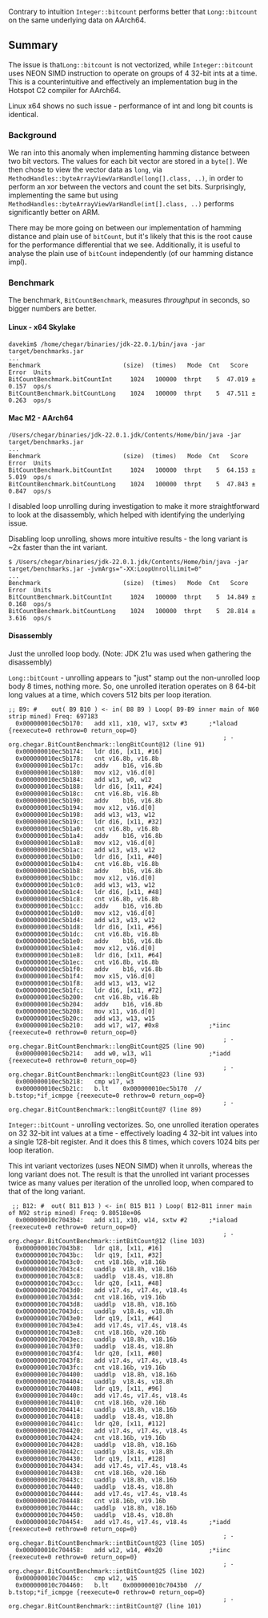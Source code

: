 


Contrary to intuition `Integer::bitcount` performs better that `Long::bitcount`
on the same underlying data on AArch64.

## Summary

The issue is that`Long::bitcount` is not vectorized, while `Integer::bitcount`
uses NEON SIMD instruction to operate on groups of 4 32-bit ints at a time.
This is a counterintuitive and effectively an implementation bug in the 
Hotspot C2 compiler for AArch64.

Linux x64 shows no such issue - performance of int and long bit counts is
identical.

### Background

We ran into this anomaly when implementing hamming distance between two bit
vectors. The values for each bit vector are stored in a `byte[]`. We then chose
to view the vector data as `long`, via `MethodHandles::byteArrayViewVarHandle(long[].class, ..)`,
in order to perform an xor between the vectors and count the set bits.
Surprisingly, implementing the same but using `MethodHandles::byteArrayViewVarHandle(int[].class, ..)`
performs significantly better on ARM.

There may be more going on between our implementation of hamming distance and
plain use of `bitCount`, but it's likely that this is the root cause for the
performance differential that we see. Additionally, it is useful to analyse
the plain use of `bitCount` independently (of our hamming distance impl).

### Benchmark

The benchmark, `BitCountBenchmark`, measures _throughput_ in seconds, so bigger
numbers are better. 

#### Linux - x64 Skylake
```
davekim$ /home/chegar/binaries/jdk-22.0.1/bin/java -jar target/benchmarks.jar 
...
Benchmark                       (size)  (times)   Mode  Cnt   Score   Error  Units
BitCountBenchmark.bitCountInt     1024   100000  thrpt    5  47.019 ± 0.157  ops/s
BitCountBenchmark.bitCountLong    1024   100000  thrpt    5  47.511 ± 0.263  ops/s
```

#### Mac M2 - AArch64
```
/Users/chegar/binaries/jdk-22.0.1.jdk/Contents/Home/bin/java -jar target/benchmarks.jar 
...
Benchmark                       (size)  (times)   Mode  Cnt   Score   Error  Units
BitCountBenchmark.bitCountInt     1024   100000  thrpt    5  64.153 ± 5.019  ops/s
BitCountBenchmark.bitCountLong    1024   100000  thrpt    5  47.843 ± 0.847  ops/s
```

I disabled loop unrolling during investigation to make it more straightforward
to look at the disassembly, which helped with identifying the underlying issue.

Disabling loop unrolling, shows more intuitive results - the long variant is
~2x faster than the int variant.
```
$ /Users/chegar/binaries/jdk-22.0.1.jdk/Contents/Home/bin/java -jar target/benchmarks.jar -jvmArgs="-XX:LoopUnrollLimit=0"
...
Benchmark                       (size)  (times)   Mode  Cnt   Score   Error  Units
BitCountBenchmark.bitCountInt     1024   100000  thrpt    5  14.849 ± 0.168  ops/s
BitCountBenchmark.bitCountLong    1024   100000  thrpt    5  28.814 ± 3.616  ops/s
```

#### Disassembly

Just the unrolled loop body. (Note: JDK 21u was used when gathering the disassembly)

`Long::bitCount` - unrolling appears to "just" stamp out the non-unrolled loop
body 8 times, nothing more. So, one unrolled iteration operates on 8 64-bit long
values at a time, which covers 512 bits per loop iteration.

```
;; B9: #	out( B9 B10 ) <- in( B8 B9 ) Loop( B9-B9 inner main of N60 strip mined) Freq: 697183
  0x000000010ec5b170:   add	x11, x10, w17, sxtw #3      ;*laload {reexecute=0 rethrow=0 return_oop=0}
                                                            ; - org.chegar.BitCountBenchmark::longBitCount@12 (line 91)
  0x000000010ec5b174:   ldr	d16, [x11, #16]
  0x000000010ec5b178:   cnt	v16.8b, v16.8b
  0x000000010ec5b17c:   addv	b16, v16.8b
  0x000000010ec5b180:   mov	x12, v16.d[0]
  0x000000010ec5b184:   add	w13, w0, w12
  0x000000010ec5b188:   ldr	d16, [x11, #24]
  0x000000010ec5b18c:   cnt	v16.8b, v16.8b
  0x000000010ec5b190:   addv	b16, v16.8b
  0x000000010ec5b194:   mov	x12, v16.d[0]
  0x000000010ec5b198:   add	w13, w13, w12
  0x000000010ec5b19c:   ldr	d16, [x11, #32]
  0x000000010ec5b1a0:   cnt	v16.8b, v16.8b
  0x000000010ec5b1a4:   addv	b16, v16.8b
  0x000000010ec5b1a8:   mov	x12, v16.d[0]
  0x000000010ec5b1ac:   add	w13, w13, w12
  0x000000010ec5b1b0:   ldr	d16, [x11, #40]
  0x000000010ec5b1b4:   cnt	v16.8b, v16.8b
  0x000000010ec5b1b8:   addv	b16, v16.8b
  0x000000010ec5b1bc:   mov	x12, v16.d[0]
  0x000000010ec5b1c0:   add	w13, w13, w12
  0x000000010ec5b1c4:   ldr	d16, [x11, #48]
  0x000000010ec5b1c8:   cnt	v16.8b, v16.8b
  0x000000010ec5b1cc:   addv	b16, v16.8b
  0x000000010ec5b1d0:   mov	x12, v16.d[0]
  0x000000010ec5b1d4:   add	w13, w13, w12
  0x000000010ec5b1d8:   ldr	d16, [x11, #56]
  0x000000010ec5b1dc:   cnt	v16.8b, v16.8b
  0x000000010ec5b1e0:   addv	b16, v16.8b
  0x000000010ec5b1e4:   mov	x12, v16.d[0]
  0x000000010ec5b1e8:   ldr	d16, [x11, #64]
  0x000000010ec5b1ec:   cnt	v16.8b, v16.8b
  0x000000010ec5b1f0:   addv	b16, v16.8b
  0x000000010ec5b1f4:   mov	x15, v16.d[0]
  0x000000010ec5b1f8:   add	w13, w13, w12
  0x000000010ec5b1fc:   ldr	d16, [x11, #72]
  0x000000010ec5b200:   cnt	v16.8b, v16.8b
  0x000000010ec5b204:   addv	b16, v16.8b
  0x000000010ec5b208:   mov	x11, v16.d[0]
  0x000000010ec5b20c:   add	w13, w13, w15
  0x000000010ec5b210:   add	w17, w17, #0x8              ;*iinc {reexecute=0 rethrow=0 return_oop=0}
                                                            ; - org.chegar.BitCountBenchmark::longBitCount@25 (line 90)
  0x000000010ec5b214:   add	w0, w13, w11                ;*iadd {reexecute=0 rethrow=0 return_oop=0}
                                                            ; - org.chegar.BitCountBenchmark::longBitCount@23 (line 93)
  0x000000010ec5b218:   cmp	w17, w3
  0x000000010ec5b21c:   b.lt	0x000000010ec5b170  // b.tstop;*if_icmpge {reexecute=0 rethrow=0 return_oop=0}
                                                            ; - org.chegar.BitCountBenchmark::longBitCount@7 (line 89)
```

`Integer::bitCount` - unrolling vectorizes. So, one unrolled iteration operates
on 32 32-bit int values at a time - effectively loading 4 32-bit int values into
a single 128-bit register. And it does this 8 times, which covers 1024 bits per
loop iteration.

This int variant vectorizes (uses NEON SIMD) when it unrolls, whereas the long
variant does not. The result is that the unrolled int variant processes twice as
many values per iteration of the unrolled loop, when compared to that of the
long variant.

```
 ;; B12: #	out( B11 B13 ) <- in( B15 B11 ) Loop( B12-B11 inner main of N92 strip mined) Freq: 9.80518e+06
  0x000000010c7043b4:   add	x11, x10, w14, sxtw #2      ;*iaload {reexecute=0 rethrow=0 return_oop=0}
                                                            ; - org.chegar.BitCountBenchmark::intBitCount@12 (line 103)
  0x000000010c7043b8:   ldr	q18, [x11, #16]
  0x000000010c7043bc:   ldr	q19, [x11, #32]
  0x000000010c7043c0:   cnt	v18.16b, v18.16b
  0x000000010c7043c4:   uaddlp	v18.8h, v18.16b
  0x000000010c7043c8:   uaddlp	v18.4s, v18.8h
  0x000000010c7043cc:   ldr	q20, [x11, #48]
  0x000000010c7043d0:   add	v17.4s, v17.4s, v18.4s
  0x000000010c7043d4:   cnt	v18.16b, v19.16b
  0x000000010c7043d8:   uaddlp	v18.8h, v18.16b
  0x000000010c7043dc:   uaddlp	v18.4s, v18.8h
  0x000000010c7043e0:   ldr	q19, [x11, #64]
  0x000000010c7043e4:   add	v17.4s, v17.4s, v18.4s
  0x000000010c7043e8:   cnt	v18.16b, v20.16b
  0x000000010c7043ec:   uaddlp	v18.8h, v18.16b
  0x000000010c7043f0:   uaddlp	v18.4s, v18.8h
  0x000000010c7043f4:   ldr	q20, [x11, #80]
  0x000000010c7043f8:   add	v17.4s, v17.4s, v18.4s
  0x000000010c7043fc:   cnt	v18.16b, v19.16b
  0x000000010c704400:   uaddlp	v18.8h, v18.16b
  0x000000010c704404:   uaddlp	v18.4s, v18.8h
  0x000000010c704408:   ldr	q19, [x11, #96]
  0x000000010c70440c:   add	v17.4s, v17.4s, v18.4s
  0x000000010c704410:   cnt	v18.16b, v20.16b
  0x000000010c704414:   uaddlp	v18.8h, v18.16b
  0x000000010c704418:   uaddlp	v18.4s, v18.8h
  0x000000010c70441c:   ldr	q20, [x11, #112]
  0x000000010c704420:   add	v17.4s, v17.4s, v18.4s
  0x000000010c704424:   cnt	v18.16b, v19.16b
  0x000000010c704428:   uaddlp	v18.8h, v18.16b
  0x000000010c70442c:   uaddlp	v18.4s, v18.8h
  0x000000010c704430:   ldr	q19, [x11, #128]
  0x000000010c704434:   add	v17.4s, v17.4s, v18.4s
  0x000000010c704438:   cnt	v18.16b, v20.16b
  0x000000010c70443c:   uaddlp	v18.8h, v18.16b
  0x000000010c704440:   uaddlp	v18.4s, v18.8h
  0x000000010c704444:   add	v17.4s, v17.4s, v18.4s
  0x000000010c704448:   cnt	v18.16b, v19.16b
  0x000000010c70444c:   uaddlp	v18.8h, v18.16b
  0x000000010c704450:   uaddlp	v18.4s, v18.8h
  0x000000010c704454:   add	v17.4s, v17.4s, v18.4s      ;*iadd {reexecute=0 rethrow=0 return_oop=0}
                                                            ; - org.chegar.BitCountBenchmark::intBitCount@23 (line 105)
  0x000000010c704458:   add	w12, w14, #0x20             ;*iinc {reexecute=0 rethrow=0 return_oop=0}
                                                            ; - org.chegar.BitCountBenchmark::intBitCount@25 (line 102)
  0x000000010c70445c:   cmp	w12, w15
  0x000000010c704460:   b.lt	0x000000010c7043b0  // b.tstop;*if_icmpge {reexecute=0 rethrow=0 return_oop=0}
                                                            ; - org.chegar.BitCountBenchmark::intBitCount@7 (line 101)
```
